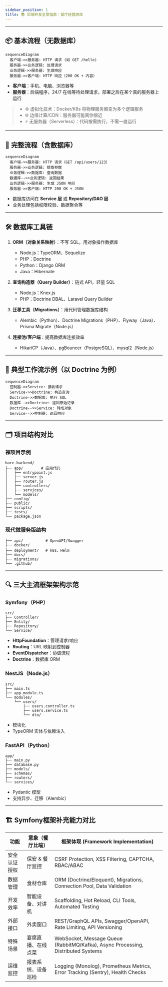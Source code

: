 ```yaml
---
sidebar_position: 1
title: 📚 后端开发全景指南：餐厅经营游戏
---
```


---

## 📦 基本流程（无数据库）

```mermaid
sequenceDiagram
  客户端->>服务器: HTTP 请求 (如 GET /hello)
  服务器->>业务逻辑: 处理请求
  业务逻辑->>服务器: 生成响应
  服务器->>客户端: HTTP 响应（200 OK + 内容）
```

* **客户端**：手机、电脑、浏览器等
* **服务器**：后端程序，24/7 在线等待处理请求，部署之后在某个真的服务器上运行
> * ⚙️ 虚拟化技术：Docker/K8s 将物理服务器变为多个逻辑服务 
> * 🌐 边缘计算/CDN：服务器可能离你很近
> * ⚡ 无服务器（Serverless）：代码按需执行，不需一直运行

---

## 🔄 完整流程（含数据库）

```mermaid
sequenceDiagram
  客户端->>服务器: HTTP 请求（GET /api/users/123）
  服务器->>业务逻辑: 提取参数
  业务逻辑->>数据库: 查询数据
  数据库-->>业务逻辑: 返回结果
  业务逻辑->>服务器: 生成 JSON 响应
  服务器->>客户端: HTTP 200 OK + JSON
```

* 数据库访问在 **Service 层** 或 **Repository/DAO 层**
* 业务处理包括权限校验、数据聚合等

---

## 🛠️ 数据库工具链

1. **ORM（对象关系映射）**：不写 SQL，用对象操作数据库

   * Node.js：TypeORM、Sequelize
   * PHP：Doctrine
   * Python：Django ORM
   * Java：Hibernate

2. **查询构造器（Query Builder）**：链式 API，轻量 SQL

   * Node.js：Knex.js
   * PHP：Doctrine DBAL、Laravel Query Builder

3. **迁移工具（Migrations）**：用代码管理数据库结构

   * Alembic（Python）、Doctrine Migrations（PHP）、Flyway（Java）、Prisma Migrate（Node.js）

4. **连接池/客户端**：提高数据库连接效率

   * HikariCP（Java）、pgBouncer（PostgreSQL）、mysql2（Node.js）

---

## 🧩 典型工作流示例（以 Doctrine 为例）

```mermaid
sequenceDiagram
  控制器->>Service: 接收请求
  Service->>Doctrine: 构造查询
  Doctrine->>数据库: 执行 SQL
  数据库-->>Doctrine: 返回原始记录
  Doctrine-->>Service: 转成对象
  Service-->>控制器: 返回响应
```

---

## 🗂️ 项目结构对比

### 裸项目示例

```
bare-backend/
├── app/        # 应用代码
│   ├── entrypoint.js
│   ├── server.js
│   ├── router.js
│   ├── controllers/
│   ├── services/
│   └── models/
├── config/
├── public/
├── scripts/
├── tests/
└── package.json
```

### 现代微服务版结构

```
├── api/          # OpenAPI/Swagger
├── docker/
├── deployment/   # k8s、Helm
├── docs/
├── migrations/
└── .github/
```

---

## 🔍 三大主流框架架构示范

### Symfony（PHP）

```
src/
├── Controller/
├── Entity/
├── Repository/
└── Service/
```

* **HttpFoundation**：管理请求/响应
* **Routing**：URL 映射到控制器
* **EventDispatcher**：协调流程
* **Doctrine**：数据库 ORM

### NestJS（Node.js）

```
src/
├── main.ts
├── app.module.ts
└── modules/
    └── users/
        ├── users.controller.ts
        ├── users.service.ts
        └── dto/
```

* 模块化
* TypeORM 实体与依赖注入

### FastAPI（Python）

```
app/
├── main.py
├── database.py
├── models/
├── schemas/
├── routers/
└── services/
```

* Pydantic 模型
* 支持异步、迁移（Alembic）

---

## 🏗️ Symfony框架补充能力对比

| 功能       | 意象（餐厅比喻）    | 框架体现 (Framework Implementation)        |
|----------|--------------|---------------------------------------|
| 安全认证授权   | 保安 & 餐厅监控    | CSRF Protection, XSS Filtering, CAPTCHA, RBAC/ABAC |
| 数据管理     | 食材仓库        | ORM (Doctrine/Eloquent), Migrations, Connection Pool, Data Validation |
| 开发效率     | 智能设备、对讲机   | Scaffolding, Hot Reload, CLI Tools, Automated Testing |
| 外部接口     | 外卖窗口        | REST/GraphQL APIs, Swagger/OpenAPI, Rate Limiting, API Versioning |
| 特殊场景     | 宴席直播、在线点菜 | WebSocket, Message Queue (RabbitMQ/Kafka), Async Processing, Distributed Systems |
| 运维监控     | 报表系统、设备巡检  | Logging (Monolog), Prometheus Metrics, Error Tracking (Sentry), Health Checks |


